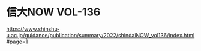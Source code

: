# 信大NOW VOL-136
https://www.shinshu-u.ac.jp/guidance/publication/summary/2022/shindaiNOW_vol136/index.html#page=1
